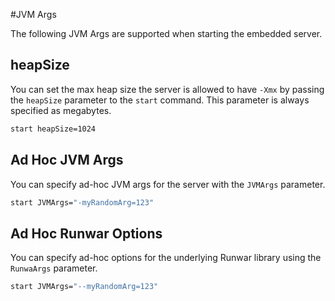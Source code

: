 #JVM Args

The following JVM Args are supported when starting the embedded server.

## heapSize

You can set the max heap size the server is allowed to have `-Xmx` by passing the `heapSize` parameter to the `start` command.  This parameter is always specified as megabytes. 

```bash
start heapSize=1024
```

## Ad Hoc JVM Args

You can specify ad-hoc JVM args for the server with the `JVMArgs` parameter.

```bash
start JVMArgs="-myRandomArg=123"
```

## Ad Hoc Runwar Options

You can specify ad-hoc options for the underlying Runwar library using the `RunwaArgs` parameter.

```bash
start JVMArgs="--myRandomArg=123"
```